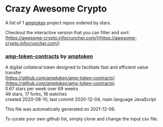 # Crazy Awesome Crypto
A list of 1 [amptoken](https://github.com/amptoken) project repos ordered by stars.  

Checkout the interactive version that you can filter and sort: 
[https://awesome-crypto.infocruncher.com/](https://awesome-crypto.infocruncher.com/)  


### [amp-token-contracts](https://github.com/amptoken/amp-token-contracts) by [amptoken](https://github.com/amptoken)  
A digital collateral token designed to facilitate fast and efficient value transfer  
[https://github.com/amptoken/amp-token-contracts](https://github.com/amptoken/amp-token-contracts)  
0.67 stars per week over 69 weeks  
46 stars, 17 forks, 16 watches  
created 2020-08-10, last commit 2020-12-04, main language JavaScript  


This file was automatically generated on 2021-12-06.  

To curate your own github list, simply clone and change the input csv file.  